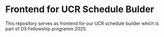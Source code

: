 # Frontend for UCR Schedule Bulder

This repository serves as frontend for our UCR schedule builder which is part of DS Fellowship programm 2025.